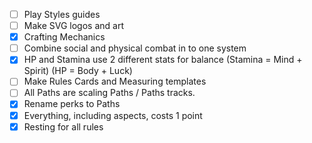 - [ ] Play Styles guides
- [ ] Make SVG logos and art
- [x] Crafting Mechanics
- [ ] Combine social and physical combat in to one system
- [x] HP and Stamina use 2 different stats for balance 
      (Stamina = Mind + Spirit) (HP = Body + Luck)
- [ ] Make Rules Cards and Measuring templates
- [ ] All Paths are scaling Paths / Paths tracks.
- [x] Rename perks to Paths
- [x] Everything, including aspects, costs 1 point
- [x] Resting for all rules
